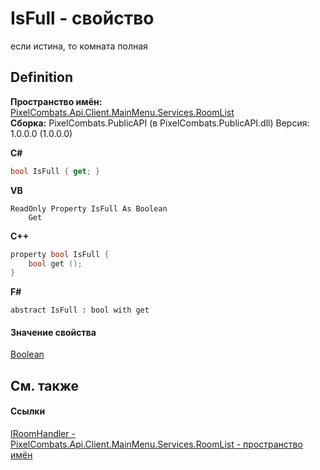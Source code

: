 # IsFull - свойство


если истина, то комната полная



## Definition
**Пространство имён:** <a href="ae7ef404-1be2-4da8-5f79-9ca48b77858c">PixelCombats.Api.Client.MainMenu.Services.RoomList</a>  
**Сборка:** PixelCombats.PublicAPI (в PixelCombats.PublicAPI.dll) Версия: 1.0.0.0 (1.0.0.0)

**C#**
``` C#
bool IsFull { get; }
```
**VB**
``` VB
ReadOnly Property IsFull As Boolean
	Get
```
**C++**
``` C++
property bool IsFull {
	bool get ();
}
```
**F#**
``` F#
abstract IsFull : bool with get
```



#### Значение свойства
<a href="https://learn.microsoft.com/dotnet/api/system.boolean" target="_blank" rel="noopener noreferrer">Boolean</a>

## См. также


#### Ссылки
<a href="0ad6daa6-a233-4ab8-6e7f-28a884e19914">IRoomHandler - </a>  
<a href="ae7ef404-1be2-4da8-5f79-9ca48b77858c">PixelCombats.Api.Client.MainMenu.Services.RoomList - пространство имён</a>  
